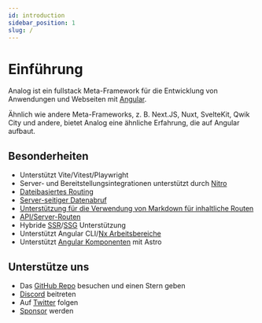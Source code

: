 ```yaml
---
id: introduction
sidebar_position: 1
slug: /
---
```


# Einführung

Analog ist ein fullstack Meta-Framework für die Entwicklung von Anwendungen und Webseiten mit [Angular](https://angular.dev).

Ähnlich wie andere Meta-Frameworks, z. B. Next.JS, Nuxt, SvelteKit, Qwik City und andere, bietet Analog eine ähnliche Erfahrung, die auf Angular aufbaut.

## Besonderheiten

- Unterstützt Vite/Vitest/Playwright
- Server- und Bereitstellungsintegrationen unterstützt durch [Nitro](https://nitro.unjs.io)
- [Dateibasiertes Routing](/de/docs/features/routing/overview)
- [Server-seitiger Datenabruf](/docs/features/data-fetching/server-side-data-fetching.md)
- [Unterstützung für die Verwendung von Markdown für inhaltliche Routen](/de/docs/features/routing/content)
- [API/Server-Routen](/de/docs/features/api/overview)
- Hybride [SSR](/docs/features/server/server-side-rendering)/[SSG](/docs/features/server/static-site-generation) Unterstützung
- Unterstützt Angular CLI/[Nx Arbeitsbereiche](/docs/integrations/nx)
- Unterstützt [Angular Komponenten](/docs/packages/astro-angular/overview) mit Astro

## Unterstütze uns

- Das [GitHub Repo](https://github.com/analogjs/analog) besuchen und einen Stern geben
- [Discord](https://chat.analogjs.org) beitreten
- Auf [Twitter](https://twitter.com/analogjs) folgen
- [Sponsor](/de/docs/sponsoring) werden
